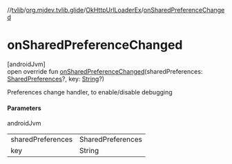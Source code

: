 //[tvlib](../../../index.md)/[org.mjdev.tvlib.glide](../index.md)/[OkHttpUrlLoaderEx](index.md)/[onSharedPreferenceChanged](on-shared-preference-changed.md)

# onSharedPreferenceChanged

[androidJvm]\
open override fun [onSharedPreferenceChanged](on-shared-preference-changed.md)(sharedPreferences: [SharedPreferences](https://developer.android.com/reference/kotlin/android/content/SharedPreferences.html)?, key: [String](https://kotlinlang.org/api/latest/jvm/stdlib/kotlin/-string/index.html)?)

Preferences change handler, to enable/disable debugging

#### Parameters

androidJvm

| | |
|---|---|
| sharedPreferences | SharedPreferences |
| key | String |
